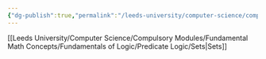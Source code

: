 ```yaml
---
{"dg-publish":true,"permalink":"/leeds-university/computer-science/compulsory-modules/fundamental-math-concepts/fundamentals-of-logic/predicate-logic/predicate-logic/"}
---
```


[[Leeds University/Computer Science/Compulsory Modules/Fundamental Math Concepts/Fundamentals of Logic/Predicate Logic/Sets\|Sets]]
